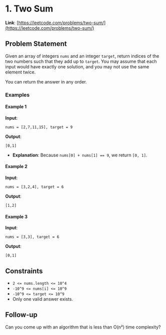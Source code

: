 # 1. Two Sum

**Link**: [https://leetcode.com/problems/two-sum/](https://leetcode.com/problems/two-sum/)

## Problem Statement

Given an array of integers `nums` and an integer `target`, return indices of the two numbers such that they add up to `target`.
You may assume that each input would have exactly one solution, and you may not use the same element twice.

You can return the answer in any order.

### Examples

#### Example 1

**Input**:
```
nums = [2,7,11,15], target = 9
```

**Output**:
```
[0,1]
```

  * **Explanation**: Because `nums[0] + nums[1] == 9`, we return `[0, 1]`.

#### Example 2

**Input**:
```
nums = [3,2,4], target = 6
```

**Output**:
```
[1,2]
```

#### Example 3

**Input**:
```
nums = [3,3], target = 6
```

**Output**:
```
[0,1]
```

## Constraints

- `2 <= nums.length <= 10^4`
- `-10^9 <= nums[i] <= 10^9`
- `-10^9 <= target <= 10^9`
- Only one valid answer exists.

## Follow-up

Can you come up with an algorithm that is less than O(n²) time complexity?
